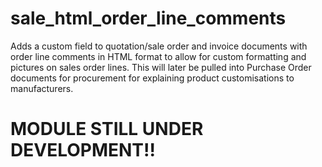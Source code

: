 sale_html_order_line_comments
=============================

Adds a custom field to quotation/sale order and invoice documents with order line comments in HTML format to allow for custom formatting and pictures on sales order lines. This will later be pulled into Purchase Order documents for procurement for explaining product customisations to manufacturers.

MODULE STILL UNDER DEVELOPMENT!!
================================
